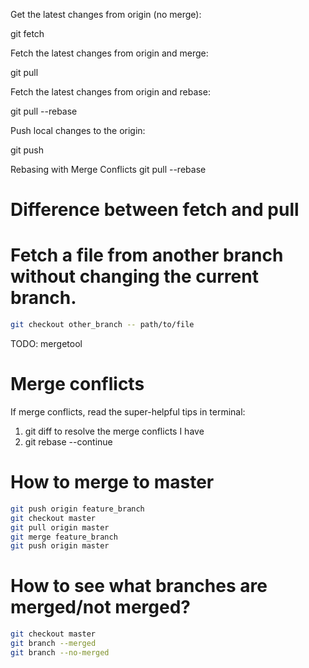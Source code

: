 Get the latest changes from origin (no merge):

git fetch

Fetch the latest changes from origin and merge:

git pull

Fetch the latest changes from origin and rebase: 

git pull --rebase

Push local changes to the origin:

git push

Rebasing with Merge Conflicts
git pull --rebase


<h1>Difference between fetch and pull</h1>

<h1>Fetch a file from another branch without changing the current branch.</h1>

```bash
git checkout other_branch -- path/to/file 
```


TODO: mergetool

<h1>Merge conflicts</h1>

If merge conflicts, read the super-helpful tips in terminal:

1. git diff to resolve the merge conflicts I have
2. git rebase --continue


<h1> How to merge to master </h1>

```bash
git push origin feature_branch
git checkout master
git pull origin master
git merge feature_branch
git push origin master
```

<h1> How to see what branches are merged/not merged? </h1>

```bash
git checkout master 
git branch --merged
git branch --no-merged
```
